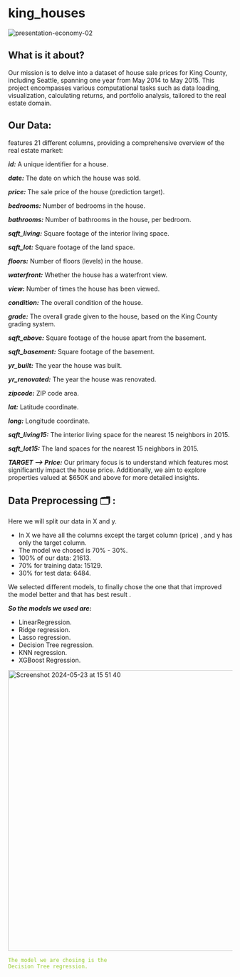# king_houses
![presentation-economy-02](https://github.com/ManelAitAmer/king_houses/assets/160795377/2619d471-a1ae-44cd-8c69-9edc11c96c03)

## What is it about?

Our mission is to delve into a dataset of house sale prices for King County, including Seattle, spanning one year from May 2014 to May 2015. This project encompasses various computational tasks such as data loading, visualization, calculating returns, and portfolio analysis, tailored to the real estate domain.

## Our Data: 

features 21 different columns, providing a comprehensive overview of the real estate market:

***id:***  A unique identifier for a house.

***date:*** The date on which the house was sold.

***price:*** The sale price of the house (prediction target).

***bedrooms:*** Number of bedrooms in the house.

***bathrooms:*** Number of bathrooms in the house, per bedroom.

***sqft_living:*** Square footage of the interior living space.

***sqft_lot:*** Square footage of the land space.

***floors:*** Number of floors (levels) in the house.

***waterfront:*** Whether the house has a waterfront view.

***view:*** Number of times the house has been viewed.

***condition:*** The overall condition of the house.

***grade:*** The overall grade given to the house, based on the King County grading system.

***sqft_above:*** Square footage of the house apart from the basement.

***sqft_basement:*** Square footage of the basement.

***yr_built:*** The year the house was built.

***yr_renovated:*** The year the house was renovated.

***zipcode:*** ZIP code area.

***lat:*** Latitude coordinate.

***long:*** Longitude coordinate.

***sqft_living15:*** The interior living space for the nearest 15 neighbors in 2015.

***sqft_lot15:*** The land spaces for the nearest 15 neighbors in 2015.

***TARGET --> Price:*** Our primary focus is to understand which features most significantly impact the house price. Additionally, we aim to explore properties valued at $650K and above for more detailed insights.

## Data Preprocessing :card_index_dividers: :

Here we will split our data in X and y. 

* In X we have all the columns except the target column (price) , and y has only the target column.
* The model we chosed is 70% - 30%.
* 100% of our data: 21613.
* 70% for training data: 15129.
* 30% for test data: 6484.
  
We selected different models, to finally chose the one that that improved the model better and that has best result .

***So the models we used are:***

* LinearRegression.
* Ridge regression.
* Lasso regression.
* Decision Tree regression.
* KNN regression.
* XGBoost Regression.
<img width="629" alt="Screenshot 2024-05-23 at 15 51 40" src="https://github.com/ManelAitAmer/king_houses/assets/160795377/0d15e7cb-f112-466d-a419-293096dba723">

<code style="color : yellowgreen">The model we are chosing is the Decision Tree regression.</code> 


